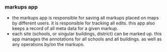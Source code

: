 ### markups app
- the markups app is responsible for saving all markups placed on maps by different users. it is responsible for tracking all edits. this app also keeps a record of all meta data for a given markup.
- each site (schools, or singular buildings, district) can be marked up. this app
manages the annotations for all schools and all buildings. as well as any 
operations by/on the markups.